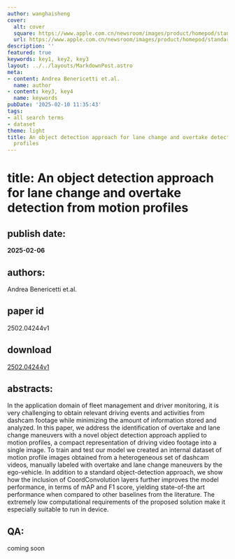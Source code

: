 ```yaml
---
author: wanghaisheng
cover:
  alt: cover
  square: https://www.apple.com.cn/newsroom/images/product/homepod/standard/Apple-HomePod-hero-230118_big.jpg.large_2x.jpg
  url: https://www.apple.com.cn/newsroom/images/product/homepod/standard/Apple-HomePod-hero-230118_big.jpg.large_2x.jpg
description: ''
featured: true
keywords: key1, key2, key3
layout: ../../layouts/MarkdownPost.astro
meta:
- content: Andrea Benericetti et.al.
  name: author
- content: key3, key4
  name: keywords
pubDate: '2025-02-10 11:35:43'
tags:
- all search terms
- dataset
theme: light
title: An object detection approach for lane change and overtake detection from motion
  profiles
---
```


# title: An object detection approach for lane change and overtake detection from motion profiles 
## publish date: 
**2025-02-06** 
## authors: 
  Andrea Benericetti et.al. 
## paper id
2502.04244v1
## download
[2502.04244v1](http://arxiv.org/abs/2502.04244v1)
## abstracts:
In the application domain of fleet management and driver monitoring, it is very challenging to obtain relevant driving events and activities from dashcam footage while minimizing the amount of information stored and analyzed. In this paper, we address the identification of overtake and lane change maneuvers with a novel object detection approach applied to motion profiles, a compact representation of driving video footage into a single image. To train and test our model we created an internal dataset of motion profile images obtained from a heterogeneous set of dashcam videos, manually labeled with overtake and lane change maneuvers by the ego-vehicle. In addition to a standard object-detection approach, we show how the inclusion of CoordConvolution layers further improves the model performance, in terms of mAP and F1 score, yielding state-of-the art performance when compared to other baselines from the literature. The extremely low computational requirements of the proposed solution make it especially suitable to run in device.
## QA:
coming soon
